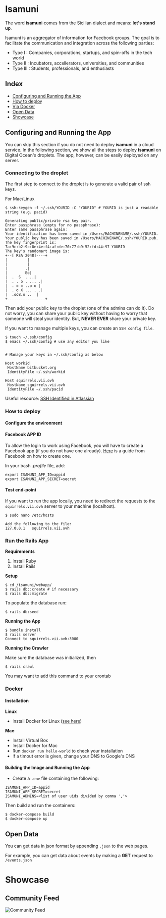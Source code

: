 # Isamuni

The word **isamuni** comes from the Sicilian dialect and means: **let's stand up**.

Isamuni is an aggregator of information for Facebook groups. The goal is to facilitate the communication and integration across the following parties:
* Type I : Companies, corporations, startups, and spin-offs in the tech world
* Type II : Incubators, accellerators, universities, and communities
* Type III : Students, professionals, and enthusiasts

## Index

* [Configuring and Running the App](#configuring-and-running-the-app)
* [How to deploy](#how-to-deploy)
 * [Via Docker](#docker)
* [Open Data](#open-data)
* [Showcase](#showcase)

## Configuring and Running the App

You can skip this section if you do not need to deploy **isamuni** in a cloud service.
In the following section, we show all the steps to deploy **isamuni** on Digital Ocean's droplets. The app, however, can be easily deployed on any server.

### Connecting to the droplet

The first step to connect to the droplet is to generate a valid pair of ssh keys.

For Mac/Linux
```
$ ssh-keygen -f ~/.ssh/YOURID -C "YOURID" # YOURID is just a readable string (e.g. pacid)

Generating public/private rsa key pair.
Enter passphrase (empty for no passphrase):
Enter same passphrase again:
Your identification has been saved in /Users/MACHINENAME/.ssh/YOURID.
Your public key has been saved in /Users/MACHINENAME/.ssh/YOURID.pub.
The key fingerprint is:
7a:9c:b2:9c:8e:4e:f4:af:de:70:77:b9:52:fd:44:97 YOURID
The key's randomart image is:
+--[ RSA 2048]----+
|         |
|         |
|        .|
|        Eo|
|  .  S  . ..|
|  . . o . ... .|
|  . = = ..o o |
|  . o X ... . .|
|  .ooB.o ..  |
+-----------------+

```

Then add your public key to the droplet (one of the admins can do it). Do not worry, you can share your public key without having to worry that someone will steal your identity. But, **NEVER EVER** share your private key.

If you want to manage multiple keys, you can create an `SSH config file`.

```
$ touch ~/.ssh/config
$ emacs ~/.ssh/config # use any editor you like


# Manage your keys in ~/.ssh/config as below

Host workid
 HostName bitbucket.org
 IdentityFile ~/.ssh/workid

Host squirrels.vii.ovh
 HostName squirrels.vii.ovh
 IdentityFile ~/.ssh/pacid
```


Useful resource: [SSH Identified in Atlassian](https://confluence.atlassian.com/bitbucket/configure-multiple-ssh-identities-for-gitbash-mac-osx-linux-271943168.html)

### How to deploy

#### Configure the environment

#### Facebook APP ID
To allow the login to work using Facebook, you will have to create a Facebook app (if you do not have one already). [Here](https://developers.facebook.com/docs/apps/register) is a guide from Facebook on how to create one.

In your bash *.profile* file, add:

```
export ISAMUNI_APP_ID=appid
export ISAMUNI_APP_SECRET=secret
```

#### Test end-point
If you want to run the app locally, you need to redirect the requests to the `squirrels.vii.ovh` server to your machine (localhost).

```
$ sudo nano /etc/hosts

Add the following to the file:
127.0.0.1	squirrels.vii.ovh
```

### Run the Rails App

**Requirements**

1. Install Ruby
2. Install Rails

**Setup**
```
$ cd /isamuni/webapp/
$ rails db::create # if necessary
$ rails db::migrate
```

To populate the database run:
```
$ rails db:seed
```

**Running the App**
```
$ bundle install
$ rails server
Connect to squirrels.vii.ovh:3000  
```

**Running the Crawler**

Make sure the database was initialized, then

```
$ rails crawl
```

You may want to add this command to your crontab

### Docker

#### Installation

**Linux**

- Install Docker for Linux ([see here](https://docs.docker.com/engine/installation/))

**Mac**

- Install Virtual Box
- Install Docker for Mac
- Run `docker run hello-world` to check your installation
 - If a timout error is given, change your DNS to Google's DNS


#### Building the Image and Running the App

- Create a `.env` file containing the following:

```
ISAMUNI_APP_ID=appid
ISAMUNI_APP_SECRET=secret
ISAMUNI_ADMINS=<list of user uids divided by comma ','>
```

Then build and run the containers:
```
$ docker-compose build
$ docker-compose up
```

## Open Data

You can get data in json format by appending `.json` to the web pages.

For example, you can get data about events by making a **GET** request to `/events.json`

# Showcase

## Community Feed

![Community Feed](/media/feed.gif)
